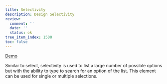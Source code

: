 ```yaml
---
title: Selectivity
description: Design Selectivity
review:
  comment: ''
  date: ''
  status: ok
tree_item_index: 1500
toc: false
---
```


[Demo](https://www.webcomponents.org/element/nuxeo/nuxeo-ui-elements/elements/nuxeo-selectivity)

Similar to select, selectivity is used to list a large number of possible options but with the ability to type to search for an option of the list. This element can be used for single or multiple selections.
